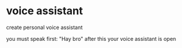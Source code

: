 # voice assistant
 create personal voice assistant

you must speak first: "Hay bro"
after this your voice assistant is open
